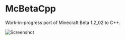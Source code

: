 # McBetaCpp
Work-in-progress port of Minecraft Beta 1.2_02 to C++.

![Screenshot](https://github.com/McBetaCpp/McBetaCpp/blob/main/img/Screenshot.png?raw=true)
